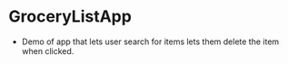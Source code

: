 # GroceryListApp
- Demo of app that lets user search for items lets them delete the item when clicked. 
